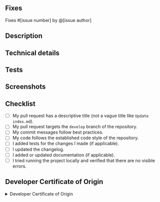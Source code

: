 ## Fixes
<!-- If PR doesn't fully resolve the issue, replace 'Fixes' below with 'Related to'. -->
<!-- If there is no issue being resolved, open one before creating this pull request. -->
Fixes #[issue number] by @[issue author]

## Description
<!-- Concisely describe what the pull request does. -->

## Technical details
<!-- Add any other information or technical details about the implementation; or delete the section entirely. -->

## Tests
<!-- Give steps for the reviewer to verify that this PR fixes the problem; or delete the section entirely. -->

## Screenshots
<!-- Add screenshots to show the problem and the solution; or delete the section entirely. -->

## Checklist
<!-- Replace  the [ ] with [x] to check the boxes. -->
- [ ] My pull request has a descriptive title (not a vague title like `Update
  index.md`).
- [ ] My pull request targets the `develop` branch of the repository. <!-- Change this branch if you're targeting a branch other than `develop` -->
- [ ] My commit messages follow best practices.
- [ ] My code follows the established code style of the repository.
- [ ] I added tests for the changes I made (if applicable).
- [ ] I updated the changelog.
- [ ] I added or updated documentation (if applicable).
- [ ] I tried running the project locally and verified that there are no
  visible errors.

## Developer Certificate of Origin
<!-- You must read and understand the following attestation. -->

<details>
<summary>Developer Certificate of Origin</summary>

```
Developer Certificate of Origin
Version 1.1

Copyright (C) 2004, 2006 The Linux Foundation and its contributors.
1 Letterman Drive
Suite D4700
San Francisco, CA, 94129

Everyone is permitted to copy and distribute verbatim copies of this
license document, but changing it is not allowed.


Developer's Certificate of Origin 1.1

By making a contribution to this project, I certify that:

(a) The contribution was created in whole or in part by me and I
    have the right to submit it under the open source license
    indicated in the file; or

(b) The contribution is based upon previous work that, to the best
    of my knowledge, is covered under an appropriate open source
    license and I have the right under that license to submit that
    work with modifications, whether created in whole or in part
    by me, under the same open source license (unless I am
    permitted to submit under a different license), as indicated
    in the file; or

(c) The contribution was provided directly to me by some other
    person who certified (a), (b) or (c) and I have not modified
    it.

(d) I understand and agree that this project and the contribution
    are public and that a record of the contribution (including all
    personal information I submit with it, including my sign-off) is
    maintained indefinitely and may be redistributed consistent with
    this project or the open source license(s) involved.
```

</details>
